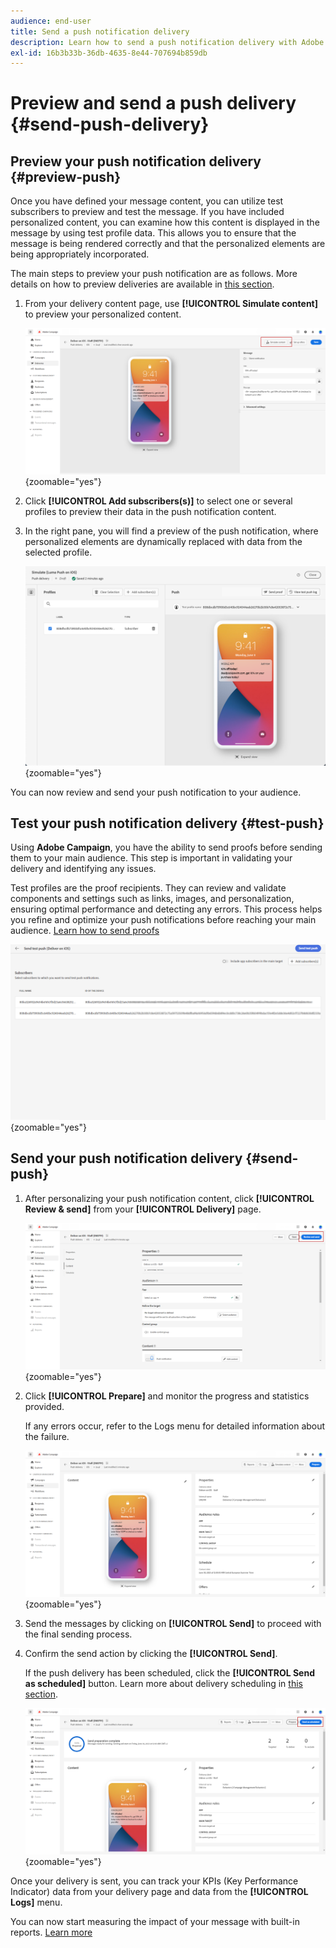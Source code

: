 ```yaml
---
audience: end-user
title: Send a push notification delivery
description: Learn how to send a push notification delivery with Adobe Campaign Web
exl-id: 16b3b33b-36db-4635-8e44-707694b859db
---
```

# Preview and send a push delivery {#send-push-delivery}

## Preview your push notification delivery {#preview-push}

Once you have defined your message content, you can utilize test subscribers to preview and test the message. If you have included personalized content, you can examine how this content is displayed in the message by using test profile data. This allows you to ensure that the message is being rendered correctly and that the personalized elements are being appropriately incorporated.

The main steps to preview your push notification are as follows. More details on how to preview deliveries are available in [this section](../preview-test/preview-content.md).

1. From your delivery content page, use **[!UICONTROL Simulate content]** to preview your personalized content.

    ![](assets/push_send_1.png){zoomable="yes"}

1. Click **[!UICONTROL Add subscribers(s)]** to select one or several profiles to preview their data in the push notification content.


    <!--Once your test subscribers are selected, click **[!UICONTROL Select]**.
    ![](assets/push_send_5.png){zoomable="yes"}-->

1. In the right pane, you will find a preview of the push notification, where personalized elements are dynamically replaced with data from the selected profile.

    ![](assets/push_send_7.png){zoomable="yes"}

You can now review and send your push notification to your audience.

## Test your push notification delivery {#test-push}

Using **Adobe Campaign**, you have the ability to send proofs before sending them to your main audience. This step is important in validating your delivery and identifying any issues. 

Test profiles are the proof recipients. They can review and validate components and settings such as links, images, and personalization, ensuring optimal performance and detecting any errors. This process helps you refine and optimize your push notifications before reaching your main audience. [Learn how to send proofs](../preview-test/test-deliveries.md#subscribers)

![](assets/push_send_6.png){zoomable="yes"}

## Send your push notification delivery {#send-push}

1. After personalizing your push notification content, click **[!UICONTROL Review & send]** from your **[!UICONTROL Delivery]** page.

    ![](assets/push_send_2.png){zoomable="yes"}

1. Click **[!UICONTROL Prepare]** and monitor the progress and statistics provided. 

    If any errors occur, refer to the Logs menu for detailed information about the failure.

    ![](assets/push_send_3.png){zoomable="yes"}

1. Send the messages by clicking on **[!UICONTROL Send]** to proceed with the final sending process. 

1. Confirm the send action by clicking the **[!UICONTROL Send]**. 

    If the push delivery has been scheduled, click the **[!UICONTROL Send as scheduled]** button. Learn more about delivery scheduling in [this section](../msg/gs-messages.md#schedule-the-delivery-sending).

    ![](assets/push_send_4.png){zoomable="yes"}

Once your delivery is sent, you can track your KPIs (Key Performance Indicator) data from your delivery page and data from the **[!UICONTROL Logs]** menu.

You can now start measuring the impact of your message with built-in reports. [Learn more](../reporting/push-report.md)
